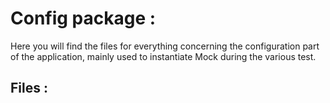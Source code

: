 # Config package :

Here you will find the files for everything concerning the configuration part of the application, mainly used to instantiate Mock during the various test.

## Files :

